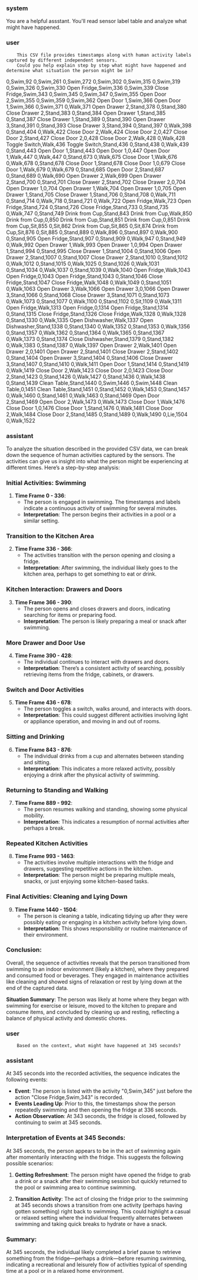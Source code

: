 ### system
You are a helpful assstant. You'll read sensor label table and analyze what might have happened.
### user

        This CSV file provides timestamps along with human activity labels captured by different independent sensors.
        Could you help explain step by step what might have happened and determine what situation the person might be in?
    
0,Swim,92
0,Swim,261
0,Swim,272
0,Swim,302
0,Swim,315
0,Swim,319
0,Swim,326
0,Swim,330
Open Fridge,Swim,336
0,Swim,339
Close Fridge,Swim,343
0,Swim,345
0,Swim,347
0,Swim,355
Open Door 2,Swim,355
0,Swim,359
0,Swim,362
Open Door 1,Swim,366
Open Door 1,Swim,366
0,Swim,371
0,Walk,371
Open Drawer 2,Stand,378
0,Stand,380
Close Drawer 2,Stand,383
0,Stand,384
Open Drawer 1,Stand,385
0,Stand,387
Close Drawer 1,Stand,389
0,Stand,390
Open Drawer 3,Stand,391
0,Stand,393
Close Drawer 3,Stand,394
0,Stand,397
0,Walk,398
0,Stand,404
0,Walk,422
Close Door 2,Walk,424
Close Door 2,0,427
Close Door 2,Stand,427
Close Door 2,0,428
Close Door 2,Walk,428
0,Walk,428
Toggle Switch,Walk,436
Toggle Switch,Stand,436
0,Stand,438
0,Walk,439
0,Stand,443
Open Door 1,Stand,443
Open Door 1,0,447
Open Door 1,Walk,447
0,Walk,447
0,Stand,673
0,Walk,675
Close Door 1,Walk,676
0,Walk,678
0,Stand,678
Close Door 1,Stand,678
Close Door 1,0,679
Close Door 1,Walk,679
0,Walk,679
0,Stand,685
Open Door 2,Stand,687
0,Stand,689
0,Walk,690
Open Drawer 2,Walk,699
Open Drawer 2,Stand,700
0,Stand,701
Close Drawer 2,Stand,702
Close Drawer 2,0,704
Open Drawer 1,0,704
Open Drawer 1,Walk,704
Open Drawer 1,0,705
Open Drawer 1,Stand,705
Close Drawer 1,Stand,706
0,Stand,708
0,Walk,711
0,Stand,714
0,Walk,718
0,Stand,721
0,Walk,722
Open Fridge,Walk,723
Open Fridge,Stand,724
0,Stand,726
Close Fridge,Stand,733
0,Stand,735
0,Walk,747
0,Stand,749
Drink from Cup,Stand,843
Drink from Cup,Walk,850
Drink from Cup,0,850
Drink from Cup,Stand,851
Drink from Cup,0,851
Drink from Cup,Sit,855
0,Sit,862
Drink from Cup,Sit,865
0,Sit,874
Drink from Cup,Sit,876
0,Sit,885
0,Stand,889
0,Walk,896
0,Stand,897
0,Walk,900
0,Stand,905
Open Fridge,Stand,907
0,Stand,909
0,Walk,947
0,Stand,949
0,Walk,992
Open Drawer 1,Walk,993
Open Drawer 1,0,994
Open Drawer 1,Stand,994
0,Stand,995
Close Drawer 1,Stand,1004
0,Stand,1006
Open Drawer 2,Stand,1007
0,Stand,1007
Close Drawer 2,Stand,1010
0,Stand,1012
0,Walk,1012
0,Stand,1015
0,Walk,1025
0,Stand,1026
0,Walk,1031
0,Stand,1034
0,Walk,1037
0,Stand,1039
0,Walk,1040
Open Fridge,Walk,1043
Open Fridge,0,1043
Open Fridge,Stand,1043
0,Stand,1046
Close Fridge,Stand,1047
Close Fridge,Walk,1048
0,Walk,1049
0,Stand,1051
0,Walk,1063
Open Drawer 3,Walk,1066
Open Drawer 3,0,1066
Open Drawer 3,Stand,1066
0,Stand,1068
Close Drawer 3,Stand,1071
0,Stand,1073
0,Walk,1073
0,Stand,1077
0,Walk,1100
0,Stand,1102
0,Sit,1109
0,Walk,1311
Open Fridge,Walk,1313
Open Fridge,0,1314
Open Fridge,Stand,1314
0,Stand,1315
Close Fridge,Stand,1326
Close Fridge,Walk,1328
0,Walk,1328
0,Stand,1330
0,Walk,1335
Open Dishwasher,Walk,1337
Open Dishwasher,Stand,1338
0,Stand,1340
0,Walk,1352
0,Stand,1353
0,Walk,1356
0,Stand,1357
0,Walk,1362
0,Stand,1364
0,Walk,1365
0,Stand,1367
0,Walk,1373
0,Stand,1374
Close Dishwasher,Stand,1379
0,Stand,1382
0,Walk,1383
0,Stand,1387
0,Walk,1397
Open Drawer 2,Walk,1401
Open Drawer 2,0,1401
Open Drawer 2,Stand,1401
Close Drawer 2,Stand,1402
0,Stand,1404
Open Drawer 3,Stand,1404
0,Stand,1406
Close Drawer 3,Stand,1407
0,Stand,1410
0,Walk,1411
Open Door 1,Stand,1414
0,Stand,1419
0,Walk,1419
Close Door 2,Walk,1423
Close Door 2,0,1423
Close Door 2,Stand,1423
0,Stand,1426
0,Walk,1427
0,Stand,1436
0,Walk,1438
0,Stand,1439
Clean Table,Stand,1440
0,Swim,1446
0,Swim,1448
Clean Table,0,1451
Clean Table,Stand,1451
0,Stand,1452
0,Walk,1453
0,Stand,1457
0,Walk,1460
0,Stand,1461
0,Walk,1463
0,Stand,1469
Open Door 2,Stand,1469
Open Door 2,Walk,1473
0,Walk,1473
Close Door 1,Walk,1476
Close Door 1,0,1476
Close Door 1,Stand,1476
0,Walk,1481
Close Door 2,Walk,1484
Close Door 2,Stand,1485
0,Stand,1489
0,Walk,1490
0,Lie,1504
0,Walk,1522

### assistant
To analyze the situation described in the provided CSV data, we can break down the sequence of human activities captured by the sensors. The activities can give us insight into what the person might be experiencing at different times. Here’s a step-by-step analysis:

### Initial Activities: Swimming
1. **Time Frame 0 - 336**: 
   - The person is engaged in swimming. The timestamps and labels indicate a continuous activity of swimming for several minutes. 
   - **Interpretation**: The person begins their activities in a pool or a similar setting.

### Transition to the Kitchen Area
2. **Time Frame 336 - 366**: 
   - The activities transition with the person opening and closing a fridge.
   - **Interpretation**: After swimming, the individual likely goes to the kitchen area, perhaps to get something to eat or drink.

### Kitchen Interaction: Drawers and Doors
3. **Time Frame 366 - 390**:
   - The person opens and closes drawers and doors, indicating searching for items or preparing food.
   - **Interpretation**: The person is likely preparing a meal or snack after swimming.

### More Drawer and Door Use
4. **Time Frame 390 - 428**:
   - The individual continues to interact with drawers and doors.
   - **Interpretation**: There’s a consistent activity of searching, possibly retrieving items from the fridge, cabinets, or drawers.

### Switch and Door Activities
5. **Time Frame 436 - 678**:
   - The person toggles a switch, walks around, and interacts with doors.
   - **Interpretation**: This could suggest different activities involving light or appliance operation, and moving in and out of rooms.

### Sitting and Drinking
6. **Time Frame 843 - 876**:
   - The individual drinks from a cup and alternates between standing and sitting.
   - **Interpretation**: This indicates a more relaxed activity, possibly enjoying a drink after the physical activity of swimming.

### Returning to Standing and Walking
7. **Time Frame 889 - 992**:
   - The person resumes walking and standing, showing some physical mobility.
   - **Interpretation**: This indicates a resumption of normal activities after perhaps a break.

### Repeated Kitchen Activities
8. **Time Frame 993 - 1463**:
   - The activities involve multiple interactions with the fridge and drawers, suggesting repetitive actions in the kitchen.
   - **Interpretation**: The person might be preparing multiple meals, snacks, or just enjoying some kitchen-based tasks.

### Final Activities: Cleaning and Lying Down
9. **Time Frame 1440 - 1504**:
   - The person is cleaning a table, indicating tidying up after they were possibly eating or engaging in a kitchen activity before lying down.
   - **Interpretation**: This shows responsibility or routine maintenance of their environment.

### Conclusion:
Overall, the sequence of activities reveals that the person transitioned from swimming to an indoor environment (likely a kitchen), where they prepared and consumed food or beverages. They engaged in maintenance activities like cleaning and showed signs of relaxation or rest by lying down at the end of the captured data.

**Situation Summary**:
The person was likely at home where they began with swimming for exercise or leisure, moved to the kitchen to prepare and consume items, and concluded by cleaning up and resting, reflecting a balance of physical activity and domestic chores.
### user

        Based on the context, what might have happened at 345 seconds?
    
### assistant
At 345 seconds into the recorded activities, the sequence indicates the following events:

- **Event**: The person is listed with the activity "0,Swim,345" just before the action "Close Fridge,Swim,343" is recorded.
- **Events Leading Up**: Prior to this, the timestamps show the person repeatedly swimming and then opening the fridge at 336 seconds.
- **Action Observation**: At 343 seconds, the fridge is closed, followed by continuing to swim at 345 seconds.

### Interpretation of Events at 345 Seconds:
At 345 seconds, the person appears to be in the act of swimming again after momentarily interacting with the fridge. This suggests the following possible scenarios:

1. **Getting Refreshment**: The person might have opened the fridge to grab a drink or a snack after their swimming session but quickly returned to the pool or swimming area to continue swimming.

2. **Transition Activity**: The act of closing the fridge prior to the swimming at 345 seconds shows a transition from one activity (perhaps having gotten something) right back to swimming. This could highlight a casual or relaxed setting where the individual frequently alternates between swimming and taking quick breaks to hydrate or have a snack.

### Summary:
At 345 seconds, the individual likely completed a brief pause to retrieve something from the fridge—perhaps a drink—before resuming swimming, indicating a recreational and leisurely flow of activities typical of spending time at a pool or in a relaxed home environment.
